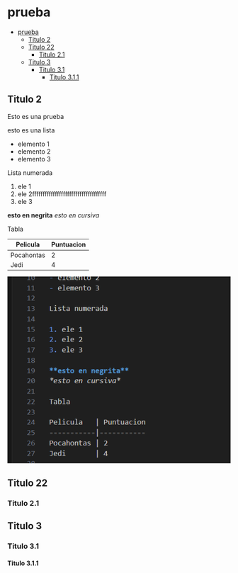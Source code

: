 # prueba

- [prueba](#prueba)
  - [Titulo 2](#titulo-2)
  - [Titulo 22](#titulo-22)
    - [Titulo 2.1](#titulo-21)
  - [Titulo 3](#titulo-3)
    - [Titulo 3.1](#titulo-31)
      - [Titulo 3.1.1](#titulo-311)

## Titulo 2

Esto es una prueba

esto es una lista

- elemento 1
- elemento 2
- elemento 3

Lista numerada

1. ele 1
2. ele 2ffffffffffffffffffffffffffffffffffff
3. ele 3

**esto en negrita**
*esto en cursiva*

Tabla

Pelicula   | Puntuacion
-----------|-----------
Pocahontas | 2
Jedi       | 4

![FOTO](image.png)

## Titulo 22

### Titulo 2.1

## Titulo 3

### Titulo 3.1

#### Titulo 3.1.1
